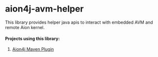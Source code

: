 # aion4j-avm-helper

This library provides helper java apis to interact with embedded AVM and remote Aion kernel. 

#### Projects using this library:

1. [Aion4j Maven Plugin](https://github.com/bloxbean/aion4j-maven-plugin)
